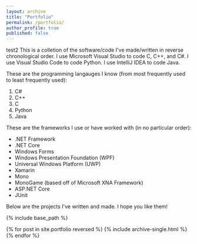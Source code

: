 ```yaml
---
layout: archive
title: "Portfolio"
permalink: /portfolio/
author_profile: true
published: false
---
```

test2
This is a colletion of the software/code I've made/written in reverse chronological order. I use Microsoft Visual Studio to code C, C++, and C#. I use Visual Studio Code to code Python. I use IntelliJ IDEA to code Java.

These are the programming langauges I know (from most frequently used to least frequently used):
1. C#
2. C++
3. C
4. Python
5. Java

These are the frameworks I use or have worked with (in no particular order):
- .NET Framework
- .NET Core
- Windows Forms
- Windows Presentation Foundation (WPF)
- Universal Windows Platform (UWP)
- Xamarin
- Mono
- MonoGame (based off of Microsoft XNA Framework)
- ASP.NET Core
- JUnit

Below are the projects I've written and made. I hope you like them!

{% include base_path %}


{% for post in site.portfolio reversed %}
  {% include archive-single.html %}
{% endfor %}

